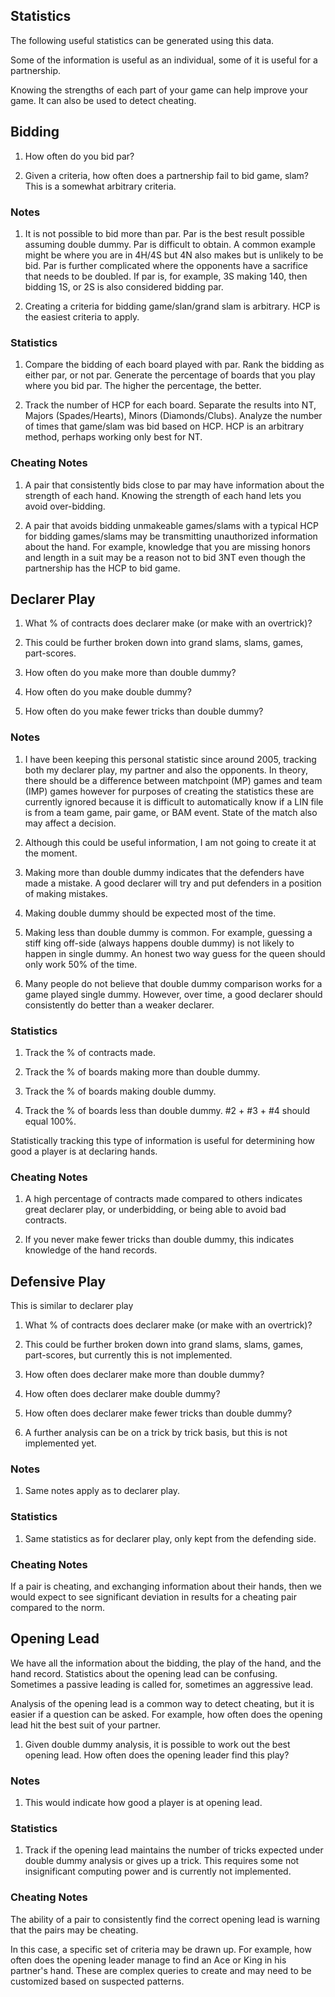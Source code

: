 ## Statistics

The following useful statistics can be generated using this data.

Some of the information is useful as an individual, some of it is useful for a partnership.

Knowing the strengths of each part of your game can help improve your game. It can also be used to detect cheating.


## Bidding

1. How often do you bid par?

2. Given a criteria, how often does a partnership fail to bid game, slam? This is a somewhat arbitrary criteria.


### Notes

1. It is not possible to bid more than par. Par is the best result possible assuming double dummy. Par is difficult to obtain. A common example might be where you are in 4H/4S but 4N also makes but is unlikely to be bid. Par is further complicated where the opponents have a sacrifice that needs to be doubled. If par is, for example, 3S making 140, then bidding 1S, or 2S is also considered bidding par.

2. Creating a criteria for bidding game/slan/grand slam is arbitrary. HCP is the easiest criteria to apply.

### Statistics

1. Compare the bidding of each board played with par. Rank the bidding as either par, or not par. Generate the percentage of boards that you play where you bid par. The higher the percentage, the better.

2. Track the number of HCP for each board. Separate the results into NT, Majors (Spades/Hearts), Minors (Diamonds/Clubs). Analyze the number of times that game/slam was bid based on HCP. HCP is an arbitrary method, perhaps working only best for NT.


### Cheating Notes

1. A pair that consistently bids close to par may have information about the strength of each hand. Knowing the strength of each hand lets you avoid over-bidding.

2. A pair that avoids bidding unmakeable games/slams with a typical HCP for bidding games/slams may be transmitting unauthorized information about the hand. For example, knowledge that you are missing honors and length in a suit may be a reason not to bid 3NT even though the partnership has the HCP to bid game.


## Declarer Play

1. What % of contracts does declarer make (or make with an overtrick)?

2. This could be further broken down into grand slams, slams, games, part-scores.

3. How often do you make more than double dummy?

4. How often do you make double dummy?

5. How often do you make fewer tricks than double dummy?

### Notes

1. I have been keeping this personal statistic since around 2005, tracking both my declarer play, my partner and also the opponents. In theory, there should be a difference between matchpoint (MP) games and team (IMP) games however for purposes of creating the statistics these are currently ignored because it is difficult to automatically know if a LIN file is from a team game, pair game, or BAM event. State of the match also may affect a decision.

2. Although this could be useful information, I am not going to create it at the moment.

3. Making more than double dummy indicates that the defenders have made a mistake. A good declarer will try and put defenders in a position of making mistakes.

4. Making double dummy should be expected most of the time.

5. Making less than double dummy is common. For example, guessing a stiff king off-side (always happens double dummy) is not likely to happen in single dummy. An honest two way guess for the queen should only work 50% of the time.

6. Many people do not believe that double dummy comparison works for a game played single dummy. However, over time, a good declarer should consistently do better than a weaker declarer.

### Statistics

1. Track the % of contracts made. 

2. Track the % of boards making more than double dummy.

3. Track the % of boards making double dummy.

4. Track the % of boards less than double dummy. #2 + #3 + #4 should equal 100%.

Statistically tracking this type of information is useful for determining how good a player is at declaring hands.


### Cheating Notes

1. A high percentage of contracts made compared to others indicates great declarer play, or underbidding, or being able to avoid bad contracts.

2. If you never make fewer tricks than double dummy, this indicates knowledge of the hand records.

## Defensive Play

This is similar to declarer play

1. What % of contracts does declarer make (or make with an overtrick)?

2. This could be further broken down into grand slams, slams, games, part-scores, but currently this is not implemented.

3. How often does declarer make more than double dummy?

4. How often does declarer make double dummy?

5. How often does declarer make fewer tricks than double dummy?

6. A further analysis can be on a trick by trick basis, but this is not implemented yet.

### Notes

1. Same notes apply as to declarer play.


### Statistics

1. Same statistics as for declarer play, only kept from the defending side.


### Cheating Notes

If a pair is cheating, and exchanging information about their hands, then we would expect to see significant deviation in results for a cheating pair compared to the norm.

## Opening Lead

We have all the information about the bidding, the play of the hand, and the hand record. Statistics about the opening lead can be confusing. Sometimes a passive leading is called for, sometimes an aggressive lead.

Analysis of the opening lead is a common way to detect cheating, but it is easier if a question can be asked. For example, how often does the opening lead hit the best suit of your partner.


1. Given double dummy analysis, it is possible to work out the best opening lead. How often does the opening leader find this play?

### Notes

1. This would indicate how good a player is at opening lead.


### Statistics

1. Track if the opening lead maintains the number of tricks expected under double dummy analysis or gives up a trick. This requires some not insignificant computing power and is currently not implemented.


### Cheating Notes

The ability of a pair to consistently find the correct opening lead is warning that the pairs may be cheating.

In this case, a specific set of criteria may be drawn up. For example, how often does the opening leader manage to find an Ace or King in his partner's hand. These are complex queries to create and may need to be customized based on suspected patterns.
